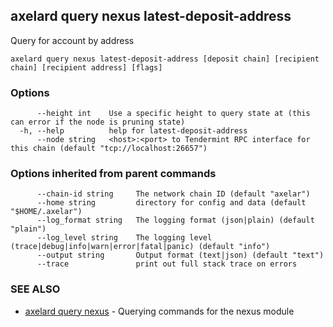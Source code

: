 ## axelard query nexus latest-deposit-address

Query for account by address

```
axelard query nexus latest-deposit-address [deposit chain] [recipient chain] [recipient address] [flags]
```

### Options

```
      --height int    Use a specific height to query state at (this can error if the node is pruning state)
  -h, --help          help for latest-deposit-address
      --node string   <host>:<port> to Tendermint RPC interface for this chain (default "tcp://localhost:26657")
```

### Options inherited from parent commands

```
      --chain-id string     The network chain ID (default "axelar")
      --home string         directory for config and data (default "$HOME/.axelar")
      --log_format string   The logging format (json|plain) (default "plain")
      --log_level string    The logging level (trace|debug|info|warn|error|fatal|panic) (default "info")
      --output string       Output format (text|json) (default "text")
      --trace               print out full stack trace on errors
```

### SEE ALSO

- [axelard query nexus](axelard_query_nexus.md)	 - Querying commands for the nexus module
